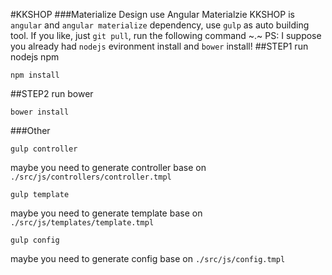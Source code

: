 #KKSHOP
###Materialize Design use Angular Materialzie 
KKSHOP is ```angular``` and ```angular materialize``` dependency, use ```gulp``` as auto building tool. If you like, just ```git pull```, run the following command ~.~  PS: I suppose you already had ```nodejs``` evironment install and ```bower``` install!
##STEP1  run nodejs npm
```
npm install
```
##STEP2  run bower
```
bower install 
```
###Other
>
```
gulp controller
```
maybe you need to generate controller base on ```./src/js/controllers/controller.tmpl```
```
gulp template
```
maybe you need to generate template base on ```./src/js/templates/template.tmpl```
```
gulp config
```
maybe you need to generate config base on ```./src/js/config.tmpl```
